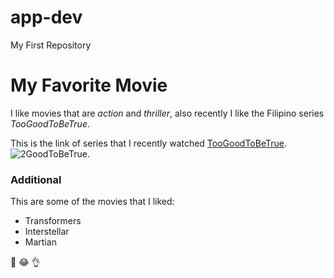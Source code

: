 # app-dev
My First Repository

# My Favorite Movie

I like movies that are _action_ and _thriller_, also recently I like the Filipino series _TooGoodToBeTrue_.

This is the link of series that I recently watched [TooGoodToBeTrue](https://www.netflix.com/ph/title/81590938).
![2GoodToBeTrue](2GoodToBeTrue.jpg).


### Additional
This are some of the movies that I liked:
- Transformers
- Interstellar
- Martian

:tada: :joy: :ok_hand:
